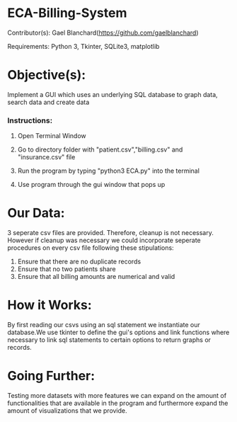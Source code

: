 # ECA-Billing-System

Contributor(s): Gael Blanchard(https://github.com/gaelblanchard)

Requirements: Python 3, Tkinter, SQLite3, matplotlib

# Objective(s):
Implement a GUI which uses an underlying SQL database to graph data, search data and create data

### Instructions:

1) Open Terminal Window

2) Go to directory folder with "patient.csv","billing.csv" and "insurance.csv" file

3) Run the program by typing "python3 ECA.py" into the terminal

4) Use program through the gui window that pops up

# Our Data:
3 seperate csv files are provided. Therefore, cleanup is not necessary. However if cleanup was necessary we could incorporate seperate procedures on every csv file following these stipulations:

1. Ensure that there are no duplicate records
2. Ensure that no two patients share
3. Ensure that all billing amounts are numerical and valid

# How it Works:
By first reading our csvs using an sql statement we instantiate our database.We use tkinter to define the gui's options and link functions where necessary to link sql statements to certain options to return graphs or records.

# Going Further:
Testing more datasets with more features we can expand on the amount of functionalities that are available in the program and furthermore expand the amount of visualizations that we provide.
